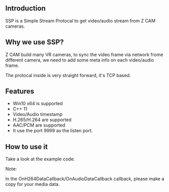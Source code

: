 ## Introduction

SSP is a Simple Stream Protocal to get video/audio stream from Z CAM cameras.

## Why we use SSP?
Z CAM build many VR cameras, to sync the video frame via network frome different camera, we need to add some meta info on each video/audio frame.

The protocal inside is very straight forward, it's TCP based.

## Features
- Win10 x64 is supported
- C++ 11
- Video/Audio timestamp
- H.265/H.264 are supported
- AAC/PCM are supported
- It use the port 9999 as the listen port.

## How to use it
Take a look at the example code.

Note:

In the OnH264DataCallback/OnAudioDataCallback callback, please make a copy for your media data.
